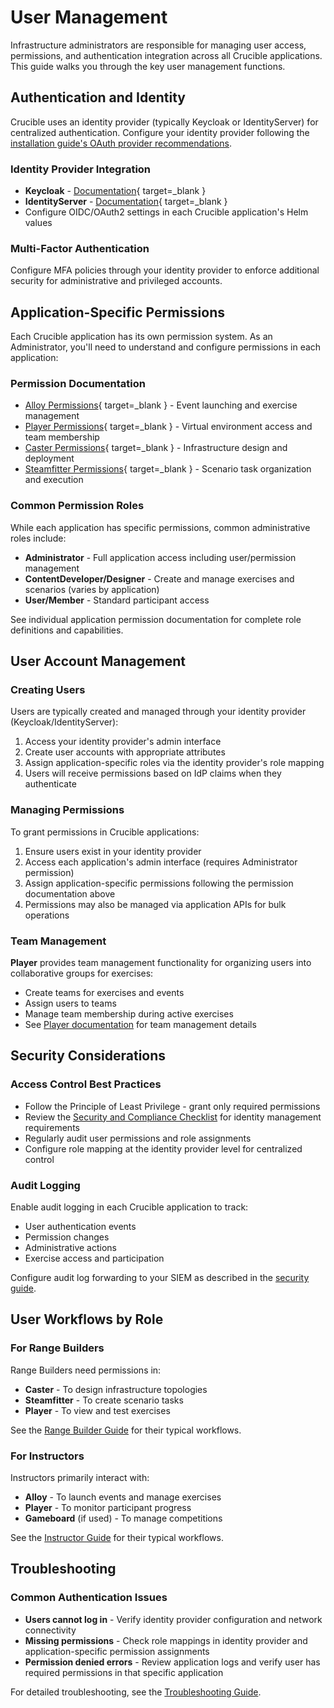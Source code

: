 # User Management

Infrastructure administrators are responsible for managing user access, permissions, and authentication integration across all Crucible applications. This guide walks you through the key user management functions.

## Authentication and Identity

Crucible uses an identity provider (typically Keycloak or IdentityServer) for centralized authentication. Configure your identity provider following the [installation guide's OAuth provider recommendations](../../install/index.md#recommended).

### Identity Provider Integration

- **Keycloak** - [Documentation](https://www.keycloak.org/documentation){ target=_blank }
- **IdentityServer** - [Documentation](https://identityserver4.readthedocs.io/en/latest/){ target=_blank }
- Configure OIDC/OAuth2 settings in each Crucible application's Helm values

### Multi-Factor Authentication

Configure MFA policies through your identity provider to enforce additional security for administrative and privileged accounts.

## Application-Specific Permissions

Each Crucible application has its own permission system. As an Administrator, you'll need to understand and configure permissions in each application:

### Permission Documentation

- [Alloy Permissions](https://github.com/cmu-sei/Alloy.Api/blob/development/docs/Permissions.md){ target=_blank } - Event launching and exercise management
- [Player Permissions](https://github.com/cmu-sei/Player.Api/blob/main/docs/Permissions.md){ target=_blank } - Virtual environment access and team membership
- [Caster Permissions](https://github.com/cmu-sei/Caster.Api/blob/development/docs/Permissions.md){ target=_blank } - Infrastructure design and deployment
- [Steamfitter Permissions](https://github.com/cmu-sei/Steamfitter.Api/commit/d5515ce341b76bf4089639ecca7e87280d7f73df){ target=_blank } - Scenario task organization and execution

### Common Permission Roles

While each application has specific permissions, common administrative roles include:

- **Administrator** - Full application access including user/permission management
- **ContentDeveloper/Designer** - Create and manage exercises and scenarios (varies by application)
- **User/Member** - Standard participant access

See individual application permission documentation for complete role definitions and capabilities.

## User Account Management

### Creating Users

Users are typically created and managed through your identity provider (Keycloak/IdentityServer):

1. Access your identity provider's admin interface
2. Create user accounts with appropriate attributes
3. Assign application-specific roles via the identity provider's role mapping
4. Users will receive permissions based on IdP claims when they authenticate

### Managing Permissions

To grant permissions in Crucible applications:

1. Ensure users exist in your identity provider
2. Access each application's admin interface (requires Administrator permission)
3. Assign application-specific permissions following the permission documentation above
4. Permissions may also be managed via application APIs for bulk operations

### Team Management

**Player** provides team management functionality for organizing users into collaborative groups for exercises:

- Create teams for exercises and events
- Assign users to teams
- Manage team membership during active exercises
- See [Player documentation](../../player/index.md) for team management details

## Security Considerations

### Access Control Best Practices

- Follow the Principle of Least Privilege - grant only required permissions
- Review the [Security and Compliance Checklist](../security/index.md) for identity management requirements
- Regularly audit user permissions and role assignments
- Configure role mapping at the identity provider level for centralized control

### Audit Logging

Enable audit logging in each Crucible application to track:

- User authentication events
- Permission changes
- Administrative actions
- Exercise access and participation

Configure audit log forwarding to your SIEM as described in the [security guide](../security/index.md).

## User Workflows by Role

### For Range Builders

Range Builders need permissions in:

- **Caster** - To design infrastructure topologies
- **Steamfitter** - To create scenario tasks
- **Player** - To view and test exercises

See the [Range Builder Guide](../range-builder/index.md) for their typical workflows.

### For Instructors

Instructors primarily interact with:

- **Alloy** - To launch events and manage exercises
- **Player** - To monitor participant progress
- **Gameboard** (if used) - To manage competitions

See the [Instructor Guide](../instructor/index.md) for their typical workflows.

## Troubleshooting

### Common Authentication Issues

- **Users cannot log in** - Verify identity provider configuration and network connectivity
- **Missing permissions** - Check role mappings in identity provider and application-specific permission assignments
- **Permission denied errors** - Review application logs and verify user has required permissions in that specific application

For detailed troubleshooting, see the [Troubleshooting Guide](../troubleshooting/index.md).
